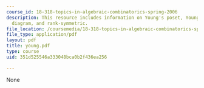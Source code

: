 ```yaml
---
course_id: 18-318-topics-in-algebraic-combinatorics-spring-2006
description: This resource includes information on Young's poset, Young diagram, Ferrers
  diagram, and rank-symmetric.
file_location: /coursemedia/18-318-topics-in-algebraic-combinatorics-spring-2006/351d525546a333048bca0b2f436ea256_young.pdf
file_type: application/pdf
layout: pdf
title: young.pdf
type: course
uid: 351d525546a333048bca0b2f436ea256

---
```

None